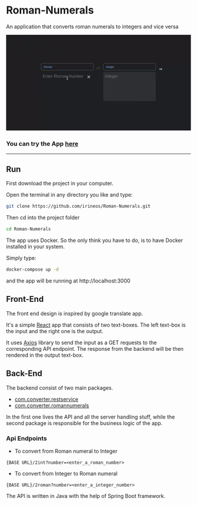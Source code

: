 # Roman-Numerals
An application that converts roman numerals to integers and vice versa

[![App demo](https://github.com/irineos/Roman-Numerals/blob/master/demo.gif "App demo")](https://github.com/irineos/Roman-Numerals/blob/master/demo.gif "App demo")

### You can try the App [here](http://146.190.227.11:3000/)

------------

##  Run
First download the project in your computer. 

Open the terminal in any directory you like and type:

```sh
git clone https://github.com/irineos/Roman-Numerals.git
```

Then cd into the project folder

```sh
cd Roman-Numerals
```
The app uses Docker. So the only think you have to do, is to have Docker installed in your system.

Simply type:

```sh
docker-compose up -d
```
and the app will be running at http://localhost:3000


## Front-End

The front end design is inspired by google translate app.

It's a simple [React](https://reactjs.org/) app that consists of two text-boxes. The left text-box is the input and the right one is the output.

It uses [Axios](https://axios-http.com/docs/intro) library to send the input as a GET requests to the corresponding API endpoint. The response from the backend will be then rendered in the output text-box.

## Back-End

The backend consist of two main packages. 

- [com.converter.restservice](https://github.com/irineos/Roman-Numerals/tree/master/back-end/src/main/java/com/converter/restservice)
- [com.converter.romannumerals](https://github.com/irineos/Roman-Numerals/tree/master/back-end/src/main/java/com/converter/romannumerals)

In the first one lives the API and all the server handling stuff, while the second package is responsible for the business logic of the app.

### Api Endpoints

- To convert from Roman numeral to Integer 
```
{BASE URL}/2int?number=<enter_a_roman_number>
```

- To convert from Integer to Roman numeral
```
{BASE URL}/2roman?number=<enter_a_integer_number>
```

The API is written in Java with the help of Spring Boot framework.
